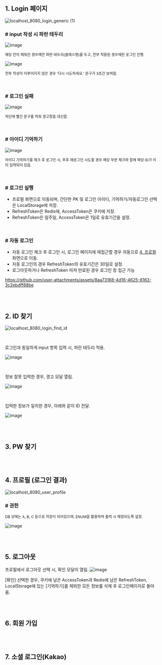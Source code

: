 ## 1. Login 페이지
![localhost_8080_login_generic (1)](https://github.com/user-attachments/assets/6247d4e9-e7dc-4d70-9437-ac0b4b8feb20)

### \# input 작성 시 파란 테두리
![image](https://github.com/user-attachments/assets/71c72f80-8e87-4919-8209-863b97c5ef38)

<span style="font-size:12px;">해당 칸이 채워진 경우에만 파란 테두리(클래스명)를 두고, 전부 적용된 경우에만 로그인 진행.</span>

![image](https://github.com/user-attachments/assets/eb6caa16-1390-4cfb-97a3-5056f9c570c3)

<span style="font-size:12px;">전부 작성이 이루어지지 않은 경우 '다시 시도하세요.' 문구가 3초간 보여짐.</span>

<br>

### \# 로그인 실패
![image](https://github.com/user-attachments/assets/1c853110-cbec-4400-b1a1-6ed3527329f7)

<span style="font-size:12px;">하단에 빨간 문구를 띄워 경고창을 대신함.</span>

<br>

### \# 아이디 기억하기
![image](https://github.com/user-attachments/assets/c315d910-3e21-4e4b-a813-c9b4c5d5bf45)

<span style="font-size:12px;">아이디 기억하기를 체크 후 로그인 시,
추후 재로그인 시도할 경우 해당 부분 체크와 함께 해당 ID가 이미 입력되어 있음.</span>

<br>

### \# 로그인 실행
- 프로필 화면으로 이동되며, 간단한 PK 및 로그인 아이디, 기억하기/자동로그인 선택은 LocalStorage에 저장.
- RefreshToken은 Redis에, AccessToken은 쿠키에 저장.
- RefreshToken은 일주일, AccessToken은 1일로 유효기간을 설정.

<br>

### \# 자동 로그인
- 자동 로그인 체크 후 로그인 시,
  로그인 페이지에 재접근할 경우 자동으로 <span style="text-decoration-line: underline;">4. 프로필</span> 화면으로 이동.
- 자동 로그인의 경우 RefreshToken의 유효기간은 30일로 설정.
- 로그아웃하거나 RefreshToken 마저 만료된 경우 로그인 창 접근 가능

https://github.com/user-attachments/assets/8aa73168-4d16-4625-8163-3c2ebdff88be

<br>
<br>

## 2. ID 찾기
![localhost_8080_login_find_id](https://github.com/user-attachments/assets/87a8e42d-5205-4bee-8c97-bc89d9d9ec32)

<br>

로그인과 동일하게 input 항목 입력 시, 파란 테두리 적용.

![image](https://github.com/user-attachments/assets/e2370ea8-12a9-42e9-a394-1c9b32e5e348)

<br>

정보 잘못 입력한 경우, 경고 모달 열림.

![image](https://github.com/user-attachments/assets/9281da3a-99ab-4fa7-b45e-474ef6a4be83)

<br>

입력한 정보가 일치한 경우, 아래와 같이 ID 전달.

![image](https://github.com/user-attachments/assets/4d8bbc14-a67b-4f4f-87b7-45ddf8e9095c)



<br>
<br>

## 3. PW 찾기

<br>
<br>

## 4. 프로필 (로그인 결과)
![localhost_8080_user_profile](https://github.com/user-attachments/assets/2ea3320f-5a61-4bbb-b9ec-3bd19a46279b)

### \# 권한
<span style="font-size:12px;">DB 상에는 A, B, C 등으로 저장이 되어있으며,
ENUM을 활용하여 출력 시 매칭되도록 설정.</span>

![image](https://github.com/user-attachments/assets/79606756-ec44-4839-b497-265f4d7ab525)

<br>
<br>

## 5. 로그아웃

프로필에서 로그아웃 선택 시, 확인 모달이 열림.
![image](https://github.com/user-attachments/assets/50baf039-986d-40d9-8b53-35747d08135d)

[확인] 선택한 경우,
쿠키에 남은 AccessToken과 Redis에 남은 RefreshToken, 
LocalStorage에 있는 [기억하기]를 제외한 모든 정보를 삭제 후 로그인페이지로 돌아옴.

<br>
<br>

## 6. 회원 가입

<br>
<br>

## 7. 소셜 로그인(Kakao)

